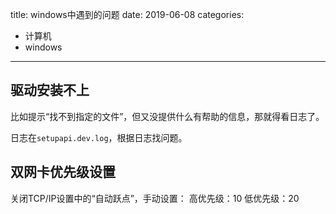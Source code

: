 title: windows中遇到的问题
date: 2019-06-08
categories:
- 计算机
- windows



---

## 驱动安装不上

比如提示“找不到指定的文件”，但又没提供什么有帮助的信息，那就得看日志了。

日志在`setupapi.dev.log`，根据日志找问题。


## 双网卡优先级设置


关闭TCP/IP设置中的“自动跃点”，手动设置：
高优先级：10
低优先级：20